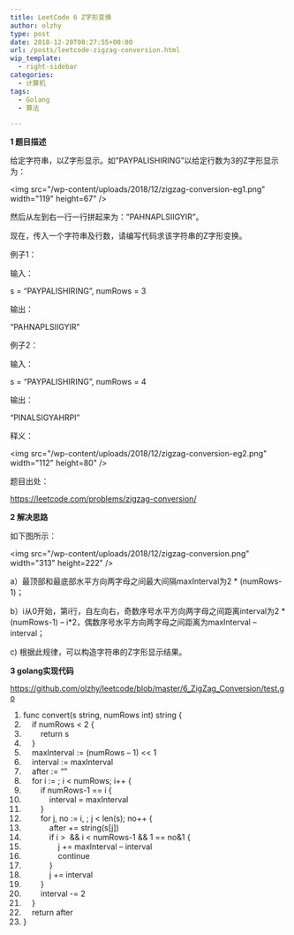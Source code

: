 ```yaml
---
title: LeetCode 6 Z字形变换
author: olzhy
type: post
date: 2018-12-20T08:27:55+00:00
url: /posts/leetcode-zigzag-conversion.html
wip_template:
  - right-sidebar
categories:
  - 计算机
tags:
  - Golang
  - 算法

---
```

**1 题目描述**
  
给定字符串，以Z字形显示。如&#8221;PAYPALISHIRING&#8221;以给定行数为3的Z字形显示为：
  
<img src="/wp-content/uploads/2018/12/zigzag-conversion-eg1.png" width="119" height=67" />
  
然后从左到右一行一行拼起来为：&#8221;PAHNAPLSIIGYIR&#8221;。
  
现在，传入一个字符串及行数，请编写代码求该字符串的Z字形变换。

例子1：
  
输入：
  
s = &#8220;PAYPALISHIRING&#8221;, numRows = 3
  
输出：
  
&#8220;PAHNAPLSIIGYIR&#8221;

例子2：
  
输入：
  
s = &#8220;PAYPALISHIRING&#8221;, numRows = 4
  
输出：
  
&#8220;PINALSIGYAHRPI&#8221;
  
释义：
  
<img src="/wp-content/uploads/2018/12/zigzag-conversion-eg2.png" width="112" height=80" />

题目出处：
  
<a href="https://leetcode.com/problems/zigzag-conversion/" target="_blank" rel="noopener">https://leetcode.com/problems/zigzag-conversion/</a>

**2 解决思路**
  
如下图所示：
  
<img src="/wp-content/uploads/2018/12/zigzag-conversion.png" width="313" height=222" />
  
a）最顶部和最底部水平方向两字母之间最大间隔maxInterval为2 * (numRows-1)；
  
b）i从0开始，第i行，自左向右，奇数序号水平方向两字母之间距离interval为2 \* (numRows-1) &#8211; i\*2，偶数序号水平方向两字母之间距离为maxInterval &#8211; interval；
  
c) 根据此规律，可以构造字符串的Z字形显示结果。

**3 golang实现代码**
  
<a href="https://github.com/olzhy/leetcode/blob/master/6_ZigZag_Conversion/test.go" target="_blank" rel="noopener">https://github.com/olzhy/leetcode/blob/master/6_ZigZag_Conversion/test.go</a>

<div class="dp-highlighter">
  <div class="bar">
  </div>
  
  <ol class="dp-j" start="1">
    <li class="alt">
      <span class="keyword">func</span> convert(s string, numRows <span class="keyword">int</span>) string {
    </li>
    <li class="">
          <span class="keyword">if</span> numRows < <span class="number">2</span> {
    </li>
    <li class="alt">
              <span class="keyword">return</span> s
    </li>
    <li class="">
          }
    </li>
    <li class="alt">
          maxInterval := (numRows &#8211; <span class="number">1</span>) << <span class="number">1</span>
    </li>
    <li class="">
          interval := maxInterval
    </li>
    <li class="alt">
          after := <span class="string">&#8220;&#8221;</span>
    </li>
    <li class="">
          <span class="keyword">for</span> i := <span class="number"></span>; i < numRows; i++ {
    </li>
    <li class="alt">
              <span class="keyword">if</span> numRows-<span class="number">1</span> == i {
    </li>
    <li class="">
                  interval = maxInterval
    </li>
    <li class="alt">
              }
    </li>
    <li class="">
              <span class="keyword">for</span> j, no := i, <span class="number"></span>; j < <span class="keyword">len</span>(s); no++ {
    </li>
    <li class="alt">
                  after += string(s[j])
    </li>
    <li class="">
                  <span class="keyword">if</span> i > <span class="number"></span> && i < numRows-<span class="number">1</span> && <span class="number">1</span> == no&<span class="number">1</span> {
    </li>
    <li class="alt">
                      j += maxInterval &#8211; interval
    </li>
    <li class="">
                      <span class="keyword">continue</span>
    </li>
    <li class="alt">
                  }
    </li>
    <li class="">
                  j += interval
    </li>
    <li class="alt">
              }
    </li>
    <li class="">
              interval -= <span class="number">2</span>
    </li>
    <li class="alt">
          }
    </li>
    <li class="">
          <span class="keyword">return</span> after
    </li>
    <li class="alt">
      }
    </li>
  </ol>
</div>
